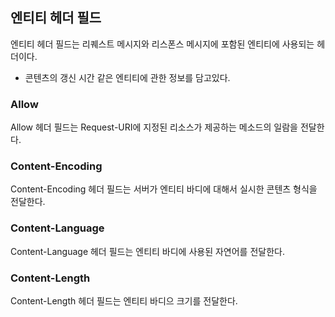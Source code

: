 ## 엔티티 헤더 필드

엔티티 헤더 필드는 리퀘스트 메시지와 리스폰스 메시지에 포함된 엔티티에 사용되는 헤더이다.

- 콘텐츠의 갱신 시간 같은 엔티티에 관한 정보를 담고있다.

### Allow

Allow 헤더 필드는 Request-URI에 지정된 리소스가 제공하는 메소드의 일람을 전달한다.

### Content-Encoding

Content-Encoding 헤더 필드는 서버가 엔티티 바디에 대해서 실시한 콘텐츠 형식을 전달한다.

### Content-Language

Content-Language 헤더 필드는 엔티티 바디에 사용된 자연어를 전달한다.

### Content-Length

Content-Length 헤더 필드는 엔티티 바디으 크기를 전달한다.